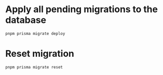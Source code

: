 # Apply all pending migrations to the database

```
pnpm prisma migrate deploy
```

# Reset migration

```
pnpm prisma migrate reset
```
